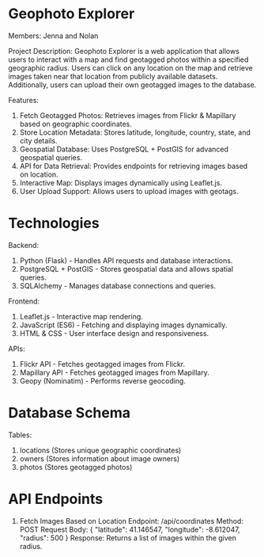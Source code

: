 # Geophoto Explorer
Members:
Jenna and Nolan

Project Description:
Geophoto Explorer is a web application that allows users to interact with a map and find geotagged photos within a specified geographic radius. Users can click on any location on the map and retrieve images taken near that location from publicly available datasets. Additionally, users can upload their own geotagged images to the database. 

Features:
1. Fetch Geotagged Photos: Retrieves images from Flickr & Mapillary based on geographic coordinates.
2. Store Location Metadata: Stores latitude, longitude, country, state, and city details.
3. Geospatial Database: Uses PostgreSQL + PostGIS for advanced geospatial queries.
4. API for Data Retrieval: Provides endpoints for retrieving images based on location.
5. Interactive Map: Displays images dynamically using Leaflet.js.
6. User Upload Support: Allows users to upload images with geotags.

# Technologies
Backend:
1. Python (Flask) - Handles API requests and database interactions.
2. PostgreSQL + PostGIS - Stores geospatial data and allows spatial queries.
3. SQLAlchemy - Manages database connections and queries.

Frontend:
1. Leaflet.js - Interactive map rendering.
2. JavaScript (ES6) - Fetching and displaying images dynamically.
3. HTML & CSS - User interface design and responsiveness.

APIs:
1. Flickr API - Fetches geotagged images from Flickr.
2. Mapillary API - Fetches geotagged images from Mapillary.
3. Geopy (Nominatim) - Performs reverse geocoding.

# Database Schema
Tables:
1. locations (Stores unique geographic coordinates)
2. owners (Stores information about image owners)
3. photos (Stores geotagged photos)

# API Endpoints
1. Fetch Images Based on Location
Endpoint: /api/coordinates
Method: POST
Request Body:
{
  "latitude": 41.146547,
  "longitude": -8.612047,
  "radius": 500
}
Response: Returns a list of images within the given radius.
